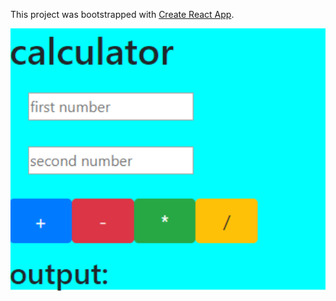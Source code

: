 This project was bootstrapped with [Create React App](https://github.com/facebook/create-react-app).

<p align="center">
  <img src="calc.PNG" width="600" > </p>
